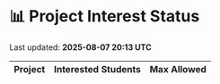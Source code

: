 # 📊 Project Interest Status

Last updated: **2025-08-07 20:13 UTC**

| Project | Interested Students | Max Allowed |
|---------|---------------------|-------------|
